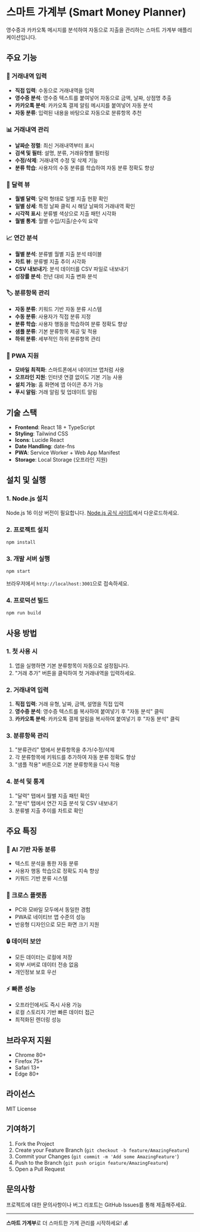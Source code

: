 # 스마트 가계부 (Smart Money Planner)

영수증과 카카오톡 메시지를 분석하여 자동으로 지출을 관리하는 스마트 가계부 애플리케이션입니다.

## 주요 기능

### 📱 거래내역 입력
- **직접 입력**: 수동으로 거래내역을 입력
- **영수증 분석**: 영수증 텍스트를 붙여넣어 자동으로 금액, 날짜, 상점명 추출
- **카카오톡 분석**: 카카오톡 결제 알림 메시지를 붙여넣어 자동 분석
- **자동 분류**: 입력된 내용을 바탕으로 자동으로 분류항목 추천

### 📊 거래내역 관리
- **날짜순 정렬**: 최신 거래내역부터 표시
- **검색 및 필터**: 설명, 분류, 거래유형별 필터링
- **수정/삭제**: 거래내역 수정 및 삭제 기능
- **분류 학습**: 사용자의 수동 분류를 학습하여 자동 분류 정확도 향상

### 📅 달력 뷰
- **월별 달력**: 달력 형태로 일별 지출 현황 확인
- **일별 상세**: 특정 날짜 클릭 시 해당 날짜의 거래내역 확인
- **시각적 표시**: 분류별 색상으로 지출 패턴 시각화
- **월별 통계**: 월별 수입/지출/순수익 요약

### 📈 연간 분석
- **월별 분석**: 분류별 월별 지출 분석 테이블
- **차트 뷰**: 분류별 지출 추이 시각화
- **CSV 내보내기**: 분석 데이터를 CSV 파일로 내보내기
- **성장률 분석**: 전년 대비 지출 변화 분석

### 🏷️ 분류항목 관리
- **자동 분류**: 키워드 기반 자동 분류 시스템
- **수동 분류**: 사용자가 직접 분류 지정
- **분류 학습**: 사용자 행동을 학습하여 분류 정확도 향상
- **샘플 분류**: 기본 분류항목 제공 및 적용
- **하위 분류**: 세부적인 하위 분류항목 관리

### 📱 PWA 지원
- **모바일 최적화**: 스마트폰에서 네이티브 앱처럼 사용
- **오프라인 지원**: 인터넷 연결 없이도 기본 기능 사용
- **설치 가능**: 홈 화면에 앱 아이콘 추가 가능
- **푸시 알림**: 거래 알림 및 업데이트 알림

## 기술 스택

- **Frontend**: React 18 + TypeScript
- **Styling**: Tailwind CSS
- **Icons**: Lucide React
- **Date Handling**: date-fns
- **PWA**: Service Worker + Web App Manifest
- **Storage**: Local Storage (오프라인 지원)

## 설치 및 실행

### 1. Node.js 설치
Node.js 16 이상 버전이 필요합니다.
[Node.js 공식 사이트](https://nodejs.org/)에서 다운로드하세요.

### 2. 프로젝트 설치
```bash
npm install
```

### 3. 개발 서버 실행
```bash
npm start
```

브라우저에서 `http://localhost:3001`으로 접속하세요.

### 4. 프로덕션 빌드
```bash
npm run build
```

## 사용 방법

### 1. 첫 사용 시
1. 앱을 실행하면 기본 분류항목이 자동으로 설정됩니다.
2. "거래 추가" 버튼을 클릭하여 첫 거래내역을 입력하세요.

### 2. 거래내역 입력
1. **직접 입력**: 거래 유형, 날짜, 금액, 설명을 직접 입력
2. **영수증 분석**: 영수증 텍스트를 복사하여 붙여넣기 후 "자동 분석" 클릭
3. **카카오톡 분석**: 카카오톡 결제 알림을 복사하여 붙여넣기 후 "자동 분석" 클릭

### 3. 분류항목 관리
1. "분류관리" 탭에서 분류항목을 추가/수정/삭제
2. 각 분류항목에 키워드를 추가하여 자동 분류 정확도 향상
3. "샘플 적용" 버튼으로 기본 분류항목을 다시 적용

### 4. 분석 및 통계
1. "달력" 탭에서 월별 지출 패턴 확인
2. "분석" 탭에서 연간 지출 분석 및 CSV 내보내기
3. 분류별 지출 추이를 차트로 확인

## 주요 특징

### 🤖 AI 기반 자동 분류
- 텍스트 분석을 통한 자동 분류
- 사용자 행동 학습으로 정확도 지속 향상
- 키워드 기반 분류 시스템

### 📱 크로스 플랫폼
- PC와 모바일 모두에서 동일한 경험
- PWA로 네이티브 앱 수준의 성능
- 반응형 디자인으로 모든 화면 크기 지원

### 🔒 데이터 보안
- 모든 데이터는 로컬에 저장
- 외부 서버로 데이터 전송 없음
- 개인정보 보호 우선

### ⚡ 빠른 성능
- 오프라인에서도 즉시 사용 가능
- 로컬 스토리지 기반 빠른 데이터 접근
- 최적화된 렌더링 성능

## 브라우저 지원

- Chrome 80+
- Firefox 75+
- Safari 13+
- Edge 80+

## 라이선스

MIT License

## 기여하기

1. Fork the Project
2. Create your Feature Branch (`git checkout -b feature/AmazingFeature`)
3. Commit your Changes (`git commit -m 'Add some AmazingFeature'`)
4. Push to the Branch (`git push origin feature/AmazingFeature`)
5. Open a Pull Request

## 문의사항

프로젝트에 대한 문의사항이나 버그 리포트는 GitHub Issues를 통해 제출해주세요.

---

**스마트 가계부**로 더 스마트한 가계 관리를 시작하세요! 💰
